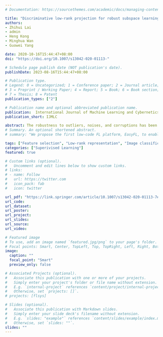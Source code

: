 ```yaml
---
# Documentation: https://sourcethemes.com/academic/docs/managing-content/

title: "Discriminative low-rank projection for robust subspace learning"
authors: 
- Zhihui Lai
- admin
- Heng Kong
- Minghua Wan
- Guowei Yang

date: 2020-10-16T15:44:47+08:00
doi: "https://doi.org/10.1007/s13042-020-01113-"

# Schedule page publish date (NOT publication's date).
publishDate: 2023-08-16T15:44:47+08:00

# Publication type.
# Legend: 0 = Uncategorized; 1 = Conference paper; 2 = Journal article;
# 3 = Preprint / Working Paper; 4 = Report; 5 = Book; 6 = Book section;
# 7 = Thesis; 8 = Patent
publication_types: ["2"]

# Publication name and optional abbreviated publication name.
publication:  International Journal of Machine Learning and Cybernetics
publication_short: IJMLC

abstract: The robustness to outliers, noises, and corruptions has been paid more attention recently to increase the performance in linear feature extraction and image classification. As one of the most effective subspace learning methods, low-rank representation (LRR) can improve the robustness of an algorithm by exploring the global representative structure information among the samples. However, the traditional LRR cannot project the training samples into low-dimensional subspace with supervised information. Thus, in this paper, we integrate the properties of LRR with supervised dimensionality reduction techniques to obtain optimal low-rank subspace and discriminative projection at the same time. To achieve this goal, we proposed a novel model named Discriminative Low-Rank Projection (DLRP). Furthermore, DLRP can break the limitation of the small class problem which means the number of projections is bound by the number of classes. Our model can be solved by alternatively linearized alternating direction method with adaptive penalty and the singular value decomposition. Besides, the analyses of differences between DLRP and previous related models are shown. Extensive experiments conducted on various contaminated databases have confirmed the superiority of the proposed method.
# Summary. An optional shortened abstract.
# summary: "We propose the first low-code FL platform, EasyFL, to enable users with various levels of expertise to experiment and prototype FL applications with little coding. We achieve this goal while ensuring great flexibility and extensibility for customization by unifying simple API design, modular design, and granular training flow abstraction. Besides, EasyFL expedites distributed training by 1.5x."

tags: ["Feature selection", "Low-rank representation", "Image classification", "Subspace learning"]
categories: ["Superivised Learning"]
featured: true

# Custom links (optional).
#   Uncomment and edit lines below to show custom links.
# links:
# - name: Follow
#   url: https://twitter.com
#   icon_pack: fab
#   icon: twitter

url_pdf: "https://link.springer.com/article/10.1007/s13042-020-01113-7#citeas"
url_code: 
url_dataset:
url_poster:
url_project:
url_slides:
url_source:
url_video:

# Featured image
# To use, add an image named `featured.jpg/png` to your page's folder. 
# Focal points: Smart, Center, TopLeft, Top, TopRight, Left, Right, BottomLeft, Bottom, BottomRight.
image:
  caption: ""
  focal_point: "Smart"
  preview_only: false

# Associated Projects (optional).
#   Associate this publication with one or more of your projects.
#   Simply enter your project's folder or file name without extension.
#   E.g. `internal-project` references `content/project/internal-project/index.md`.
#   Otherwise, set `projects: []`.
# projects: [flsys]

# Slides (optional).
#   Associate this publication with Markdown slides.
#   Simply enter your slide deck's filename without extension.
#   E.g. `slides: "example"` references `content/slides/example/index.md`.
#   Otherwise, set `slides: ""`.
slides: ""
---
```

